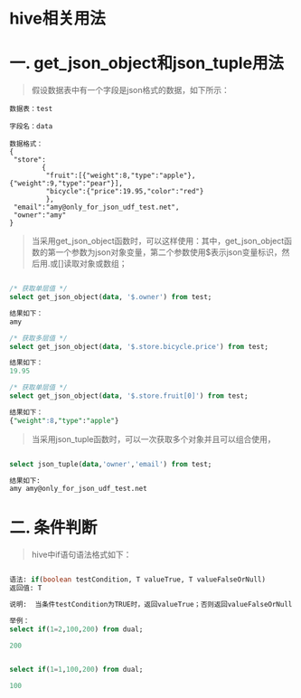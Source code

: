 hive相关用法
===========

# 一. get_json_object和json_tuple用法

> 假设数据表中有一个字段是json格式的数据，如下所示：

```
数据表：test

字段名：data

数据格式：
{
 "store":
        {
         "fruit":[{"weight":8,"type":"apple"}, {"weight":9,"type":"pear"}],  
         "bicycle":{"price":19.95,"color":"red"}
         }, 
 "email":"amy@only_for_json_udf_test.net", 
 "owner":"amy" 
}

```
> 当采用get_json_object函数时，可以这样使用：其中，get_json_object函数的第一个参数为json对象变量，第二个参数使用$表示json变量标识，然后用.或[]读取对象或数组；

```sql

/* 获取单层值 */
select get_json_object(data, '$.owner') from test;

结果如下：
amy

/* 获取多层值 */
select get_json_object(data, '$.store.bicycle.price') from test;

结果如下：
19.95

/* 获取单层值 */
select get_json_object(data, '$.store.fruit[0]') from test;

结果如下：
{"weight":8,"type":"apple"}

```

> 当采用json_tuple函数时，可以一次获取多个对象并且可以组合使用，

```sql

select json_tuple(data,'owner','email') from test;

结果如下:
amy amy@only_for_json_udf_test.net

```

# 二. 条件判断

> hive中if语句语法格式如下：

```sql

语法: if(boolean testCondition, T valueTrue, T valueFalseOrNull)
返回值: T

说明:  当条件testCondition为TRUE时，返回valueTrue；否则返回valueFalseOrNull

举例：
select if(1=2,100,200) from dual;

200


select if(1=1,100,200) from dual;

100

```
